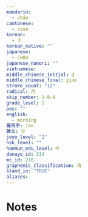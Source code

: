 ```yaml
---
mandarin:
  - cháo
cantonese:
  - ciu4
korean:
  - 조
korean_native: ""
japanese:
  - CHOU
japanese_nanori: ""
vietnamese:
middle_chinese_initial: ɖ
middle_chinese_final: ɣiᴇu
stroke_count: "12"
radical: 月
skip_number: 1-8-4
grade_level: 1
pos: ""
english:
  - morning
羅馬字: jau
韓文: 잣
joyo_level: "2"
hsk_level: ""
hanmun_edu_level: 中
danayo_id: 214
mc_id: 210
graphemic_classification: 舟
stand_in: "TRUE"
aliases:
---
```


# Notes
